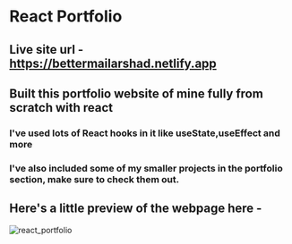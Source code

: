 # React Portfolio
## Live site url - https://bettermailarshad.netlify.app
## Built this portfolio website of mine fully from scratch with react
### I've used lots of React hooks in it like useState,useEffect and more
### I've also included some of my smaller projects in the portfolio section, make sure to check them out.
## Here's a little preview of the webpage here -

![react_portfolio](https://user-images.githubusercontent.com/86738490/154106404-ec842a28-4a96-4df1-a296-7d79f8126159.png)

